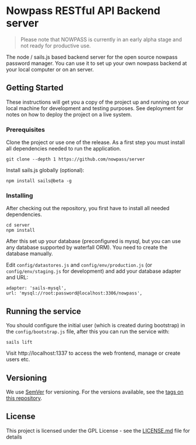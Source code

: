 # Nowpass RESTful API Backend server

> Please note that NOWPASS is currently in an early alpha stage and not ready for productive use.

The node / sails.js based backend server for the open source nowpass password manager. 
You can use it to set up your own nowpass backend at your local computer or on an server.  

## Getting Started

These instructions will get you a copy of the project up and running on your local machine for development and testing purposes. See deployment for notes on how to deploy the project on a live system.

### Prerequisites

Clone the project or use one of the release. As a first step you must install all dependencies needed to run the application.

```
git clone --depth 1 https://github.com/nowpass/server
```

Install sails.js globally (optional):

```
npm install sails@beta -g
```

### Installing

After checking out the repository, you first have to install all needed dependencies.

```
cd server
npm install
```

After this set up your database (preconfigured is mysql, but you can use any database supported by waterfall ORM).
You need to create the database manually.

Edit `config/datastores.js` and `config/env/production.js` (or `config/env/staging.js` for development) and add your database adapter and URL:

```
adapter: 'sails-mysql',
url: 'mysql://root:password@localhost:3306/nowpass',
```

## Running the service

You should configure the initial user (which is created during bootstrap) in the `config/bootstrap.js` file,
after this you can run the service with:

```
sails lift
```

Visit http://localhost:1337 to access the web frontend, manage or create users etc.


## Versioning

We use [SemVer](http://semver.org/) for versioning. For the versions available, see the [tags on this repository](https://github.com/nowpass/server/tags). 

## License

This project is licensed under the GPL License - see the [LICENSE.md](LICENSE.md) file for details

